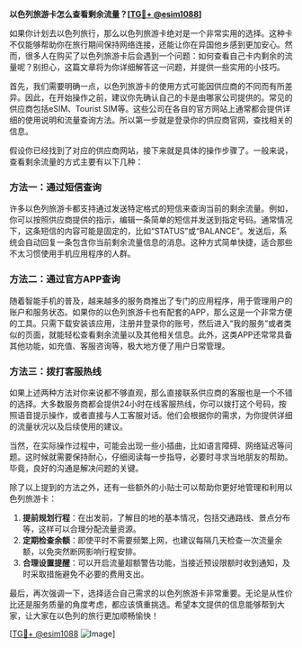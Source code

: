 **以色列旅游卡怎么查看剩余流量？[[TG💪+ @esim1088](https://t.me/s/esim1088)]**

如果你计划去以色列旅行，那么以色列旅游卡绝对是一个非常实用的选择。这种卡不仅能够帮助你在旅行期间保持网络连接，还能让你在异国他乡感到更加安心。然而，很多人在购买了以色列旅游卡后会遇到一个问题：如何查看自己卡内剩余的流量呢？别担心，这篇文章将为你详细解答这一问题，并提供一些实用的小技巧。

首先，我们需要明确一点，以色列旅游卡的使用方式可能因供应商的不同而有所差异。因此，在开始操作之前，建议你先确认自己的卡是由哪家公司提供的。常见的供应商包括eSIM、Tourist SIM等。这些公司在各自的官方网站上通常都会提供详细的使用说明和流量查询方法。所以第一步就是登录你的供应商官网，查找相关的信息。

假设你已经找到了对应的供应商网站，接下来就是具体的操作步骤了。一般来说，查看剩余流量的方式主要有以下几种：

### 方法一：通过短信查询

许多以色列旅游卡都支持通过发送特定格式的短信来查询当前的剩余流量。例如，你可以按照供应商提供的指示，编辑一条简单的短信并发送到指定号码。通常情况下，这条短信的内容可能是固定的，比如“STATUS”或“BALANCE”。发送后，系统会自动回复一条包含你当前剩余流量信息的消息。这种方式简单快捷，适合那些不太习惯使用手机应用程序的人群。

### 方法二：通过官方APP查询

随着智能手机的普及，越来越多的服务商推出了专门的应用程序，用于管理用户的账户和服务状态。如果你的以色列旅游卡也有配套的APP，那么这是一个非常方便的工具。只需下载安装该应用，注册并登录你的账号，然后进入“我的服务”或者类似的页面，就能轻松查看剩余流量以及其他相关信息。此外，这类APP还常常具备其他功能，如充值、客服咨询等，极大地方便了用户日常管理。

### 方法三：拨打客服热线

如果上述两种方法对你来说都不够直观，那么直接联系供应商的客服也是一个不错的选择。大多数服务商都会提供24小时在线客服热线，你可以拨打这个号码，按照语音提示操作，或者直接与人工客服对话。他们会根据你的需求，为你提供详细的流量状况以及后续使用的建议。

当然，在实际操作过程中，可能会出现一些小插曲，比如语言障碍、网络延迟等问题。这时候就需要保持耐心，仔细阅读每一步指导，必要时寻求当地朋友的帮助。毕竟，良好的沟通是解决问题的关键。

除了以上提到的方法之外，还有一些额外的小贴士可以帮助你更好地管理和利用以色列旅游卡：

1. **提前规划行程**：在出发前，了解目的地的基本情况，包括交通路线、景点分布等，这样可以合理分配流量资源。
2. **定期检查余额**：即使平时不需要频繁上网，也建议每隔几天检查一次流量余额，以免突然断网影响行程安排。
3. **合理设置提醒**：可以开启流量超额警告功能，当接近预设限额时收到通知，及时采取措施避免不必要的费用支出。

最后，再次强调一下，选择适合自己需求的以色列旅游卡非常重要。无论是从性价比还是服务质量的角度考虑，都应该慎重挑选。希望本文提供的信息能够帮到大家，让大家在以色列的旅行更加顺畅愉快！

[[TG💪+ @esim1088](https://t.me/s/esim1088) ![Image](https://i.postimg.cc/4NQfJmqS/Snipaste-2025-05-13-00-14-12.png)]